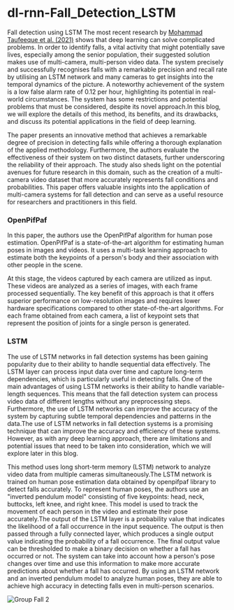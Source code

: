 # dl-rnn-Fall_Detection_LSTM
Fall detection using LSTM
The most recent research by  [Mohammad Taufeeque et al. (2021)](https://www.spiedigitallibrary.org/conference-proceedings-of-spie/11601/2580700/Multi-camera-multi-person-and-real-time-fall-detection-using/10.1117/12.2580700.full?SSO=1) shows that deep learning can solve complicated problems. In order to identify falls, a vital activity that might potentially save lives, especially among the senior population, their suggested solution makes use of multi-camera, multi-person video data. The system precisely and successfully recognises falls with a remarkable precision and recall rate by utilising an LSTM network and many cameras to get insights into the temporal dynamics of the picture. A noteworthy achievement of the system is a low false alarm rate of 0.12 per hour, highlighting its potential in real-world circumstances. The system has some restrictions and potential problems that must be considered, despite its novel approach.In this blog, we will explore the details of this method, its benefits, and its drawbacks, and discuss its potential applications in the field of deep learning.

The paper presents an innovative method that achieves a remarkable degree of precision in detecting falls while offering a thorough explanation of the applied methodology. Furthermore, the authors evaluate the effectiveness of their system on two distinct datasets, further underscoring the reliability of their approach. The study also sheds light on the potential avenues for future research in this domain, such as the creation of a multi-camera video dataset that more accurately represents fall conditions and probabilities. This paper offers valuable insights into the application of multi-camera systems for fall detection and can serve as a useful resource for researchers and practitioners in this field.

### **OpenPifPaf**

In this paper, the authors use the OpenPifPaf algorithm for human pose estimation. OpenPifPaf is a state-of-the-art algorithm for estimating human poses in images and videos. It uses a multi-task learning approach to estimate both the keypoints of a person's body and their association with other people in the scene.

At this stage, the videos captured by each camera are utilized as input. These videos are analyzed as a series of images, with each frame processed sequentially. The key benefit of this approach is that it offers superior performance on low-resolution images and requires lower hardware specifications compared to other state-of-the-art algorithms. For each frame obtained from each camera, a list of keypoint sets that represent the position of joints for a single person is generated.

### **LSTM**

The use of LSTM networks in fall detection systems has been gaining popularity due to their ability to handle sequential data effectively. The LSTM layer can process input data over time and capture long-term dependencies, which is particularly useful in detecting falls.
One of the main advantages of using LSTM networks is their ability to handle variable-length sequences. This means that the fall detection system can process video data of different lengths without any preprocessing steps. Furthermore, the use of LSTM networks can improve the accuracy of the system by capturing subtle temporal dependencies and patterns in the data.The use of LSTM networks in fall detection systems is a promising technique that can improve the accuracy and efficiency of these systems. However, as with any deep learning approach, there are limitations and potential issues that need to be taken into consideration, which we will explore later in this blog.

This method uses long short-term memory (LSTM) network to analyze video data from multiple cameras simultaneously.The LSTM network is trained on human pose estimation data obtained by openpifpaf library to detect falls accurately. To represent human poses, the authors use an "inverted pendulum model" consisting of five keypoints: head, neck, buttocks, left knee, and right knee. This model is used to track the movement of each person in the video and estimate their pose accurately.The output of the LSTM layer is a probability value that indicates the likelihood of a fall occurrence in the input sequence. The output is then passed through a fully connected layer, which produces a single output value indicating the probability of a fall occurrence. The final output value can be thresholded to make a binary decision on whether a fall has occurred or not. The system can take into account how a person's pose changes over time and use this information to make more accurate predictions about whether a fall has occurred. By using an LSTM network and an inverted pendulum model to analyze human poses, they are able to achieve high accuracy in detecting falls even in multi-person scenarios.

![Group Fall 2](https://github.com/vignesh-kannaa/dl-rnn-Fall_Detection_LSTM/assets/67087280/b4f39dc5-8d79-415f-b245-444c42818eb1)
